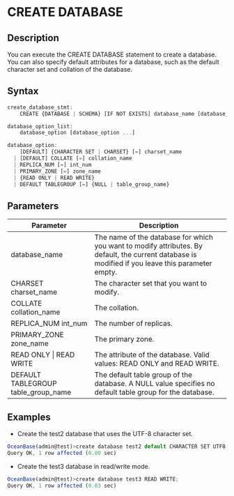 CREATE DATABASE 
====================================



Description 
--------------------

You can execute the CREATE DATABASE statement to create a database. You can also specify default attributes for a database, such as the default character set and collation of the database.

Syntax 
---------------

```javascript
create_database_stmt:
    CREATE {DATABASE | SCHEMA} [IF NOT EXISTS] database_name [database_option_list]

database_option_list:
    database_option [database_option ...]

database_option:
    [DEFAULT] {CHARACTER SET | CHARSET} [=] charset_name
  | [DEFAULT] COLLATE [=] collation_name
  | REPLICA_NUM [=] int_num
  | PRIMARY_ZONE [=] zone_name
  | {READ ONLY | READ WRITE}
  | DEFAULT TABLEGROUP [=] {NULL | table_group_name}
```



Parameters 
-------------------



|            **Parameter**            |                                                                  **Description**                                                                  |
|-------------------------------------|---------------------------------------------------------------------------------------------------------------------------------------------------|
| database_name                       | The name of the database for which you want to modify attributes. By default, the current database is modified if you leave this parameter empty. |
| CHARSET charset_name                | The character set that you want to modify.                                                                                                        |
| COLLATE collation_name              | The collation.                                                                                                                                    |
| REPLICA_NUM int_num                 | The number of replicas.                                                                                                                           |
| PRIMARY_ZONE zone_name              | The primary zone.                                                                                                                                 |
| READ ONLY \| READ WRITE             | The attribute of the database. Valid values: READ ONLY and READ WRITE.                                                                            |
| DEFAULT TABLEGROUP table_group_name | The default table group of the database. A NULL value specifies no default table group for the database.                                          |



Examples 
-----------------

* Create the test2 database that uses the UTF-8 character set.




```javascript
OceanBase(admin@test)>create database test2 default CHARACTER SET UTF8;
Query OK, 1 row affected (0.00 sec)
```



* Create the test3 database in read/write mode.




```javascript
OceanBase(admin@test)>create database test3 READ WRITE;
Query OK, 1 row affected (0.03 sec)
```


